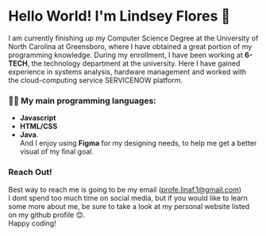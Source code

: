 # Hello World! I'm Lindsey Flores 👋
I am currently finishing up my Computer Science Degree at the University of North Carolina at Greensboro, where I have obtained a great portion of my programming knowledge.
During my enrollment, I have been working at **6-TECH**, the technology department at the university. Here I have gained experience in systems analysis, hardware management
and worked with the cloud-computing service SERVICENOW platform.

### 👩‍💻 My main programming languages: 
- **Javascript**
- **HTML/CSS**
- **Java**. <br />
And I enjoy using **Figma** for my designing needs, to help me get a better visual of my final goal. <br />
### Reach Out!
Best way to reach me is going to be my email (profe.linaf.1@gmail.com) <br/>
I dont spend too much time on social media, but if you would like to learn some more about me, be sure to take a look at my personal website listed on my github profile 😊.
<br/>
Happy coding!
